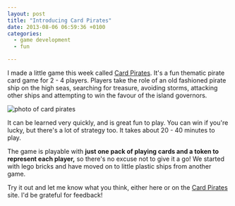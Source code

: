 ```yaml
---
layout: post
title: "Introducing Card Pirates"
date: 2013-08-06 06:59:36 +0100
categories:
  - game development
  - fun

---
```


I made a little game this week called [Card Pirates](http://cardpirates.com). It's a fun thematic pirate card game for 2 - 4 players. Players take the role of an old fashioned pirate ship on the high seas, searching for treasure, avoiding storms, attacking other ships and attempting to win the favour of the island governors.

![photo of card pirates](http://cardpirates.com/assets/photo1.jpg)

It can be learned very quickly, and is great fun to play. You can win if you're lucky, but there's a lot of strategy too. It takes about 20 - 40 minutes to play.

The game is playable with **just one pack of playing cards and a token to represent each player,** so there's no excuse not to give it a go! We started with lego bricks and have moved on to little plastic ships from another game.

Try it out and let me know what you think, either here or on the [Card Pirates](http://cardpirates.com/stories) site. I'd be grateful for feedback!
